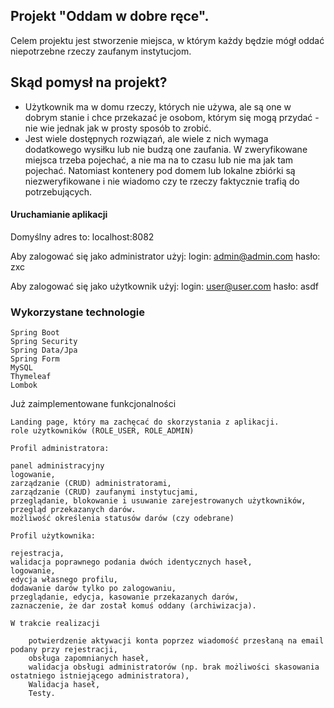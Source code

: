 ## Projekt "Oddam w dobre ręce".

Celem projektu jest stworzenie miejsca, w którym każdy będzie mógł oddać niepotrzebne rzeczy zaufanym instytucjom.

## Skąd pomysł na projekt?

-  Użytkownik ma w domu rzeczy, których nie używa, ale są  one w dobrym stanie i chce przekazać je osobom, którym się mogą przydać - nie wie jednak jak w prosty sposób to zrobić.
- Jest wiele dostępnych rozwiązań, ale wiele z nich wymaga dodatkowego wysiłku lub nie budzą one zaufania.
W zweryfikowane miejsca trzeba pojechać, a nie ma na to czasu lub nie ma jak tam pojechać. Natomiast kontenery pod domem lub lokalne zbiórki są niezweryfikowane i nie wiadomo czy te rzeczy faktycznie trafią do potrzebujących. 

#### Uruchamianie aplikacji

Domyślny adres to: localhost:8082

Aby zalogować się jako administrator użyj:
login: admin@admin.com
hasło: zxc

Aby zalogować się jako użytkownik użyj:
login: user@user.com
hasło: asdf

### Wykorzystane technologie

    Spring Boot
    Spring Security
    Spring Data/Jpa
    Spring Form
    MySQL
    Thymeleaf
    Lombok

Już zaimplementowane funkcjonalności

    Landing page, który ma zachęcać do skorzystania z aplikacji.
    role użytkowników (ROLE_USER, ROLE_ADMIN)

    Profil administratora:

    panel administracyjny
    logowanie,
    zarządzanie (CRUD) administratorami,
    zarządzanie (CRUD) zaufanymi instytucjami,
    przeglądanie, blokowanie i usuwanie zarejestrowanych użytkowników,
    przegląd przekazanych darów.
    możliwość określenia statusów darów (czy odebrane)

    Profil użytkownika:

    rejestracja,
    walidacja poprawnego podania dwóch identycznych haseł,
    logowanie,
    edycja własnego profilu,
    dodawanie darów tylko po zalogowaniu,
    przeglądanie, edycja, kasowanie przekazanych darów,
    zaznaczenie, że dar został komuś oddany (archiwizacja).
    
    W trakcie realizacji
    
        potwierdzenie aktywacji konta poprzez wiadomość przesłaną na email podany przy rejestracji,
        obsługa zapomnianych haseł,
        walidacja obsługi administratorów (np. brak możliwości skasowania ostatniego istniejącego administratora),
        Walidacja haseł,
        Testy.

